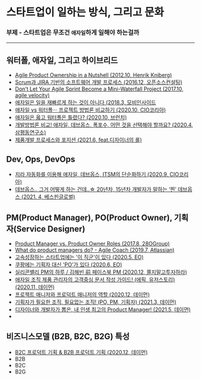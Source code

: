 # 스타트업이 일하는 방식, 그리고 문화

### 부제 - 스타트업은 무조건 `애자일`하게 일해야 하는걸까
------

## 워터폴, 애자일, 그리고 하이브리드

  - [Agile Product Ownership in a Nutshell (2012.10, Henrik Kniberg)](https://youtu.be/502ILHjX9EE)
  - [Scrum과 JIRA 기반의 소프트웨어 개발 프로세스 (2016.12, 오픈소스컨설팅)](https://youtu.be/YlZ-NtEIsP8)
  - [Don’t Let Your Agile Sprint Become a Mini-Waterfall Project (2017.10, agile velocity)](https://youtu.be/_q73fGghuWU)
  - [애자일은 일을 재빠르게 하는 것이 아니다 (2018.3, 모비인사이드](https://www.mobiinside.co.kr/2018/03/14/siliconvalley-agile/)
  - [애자일 vs 워터폴··· 프로젝트 방법론 비교하기 (2020.10, CIO코리아)](https://www.ciokorea.com/news/166830)
  - [애자일은 옳고 워터폴은 틀렸다? (2020.10, 브런치)](https://brunch.co.kr/@aykim13/42)
  - [개발방법론 비교! 애자일, 데브옵스, 폭포수, 어떤 것을 선택해야 할까요? (2020.4, 삼평동연구소)](https://youtu.be/7KadB1ZUeMk)
  - [제품개발 프로세스와 포지션 (2021.6, feat.디자이너의 롤)](https://mesign.tistory.com/18)

## Dev, Ops, DevOps

  - [지라 자동화를 이용해 애자일, 데브옵스, ITSM의 단순화하기 (2020.9, CIO코리아)](https://www.ciokorea.com/news/164470)
  - [데브옵스.. 그거 어떻게 하는 건데..☆ 20년차, 15년차 개발자가 말하는 ‘찐’ 데브옵스 (2021. 4, 베스핀글로벌)](https://youtu.be/cp-oc0dcU7A)


## PM(Product Manager), PO(Product Owner), 기획자(Service Designer)

  - [Product Manager vs. Product Owner Roles (2017.8, 28OGroup)](https://youtu.be/qLYzXPE0NWk)
  - [What do product managers do? - Agile Coach (2019.7, Atlassian)](https://youtu.be/yUOC-Y0f5ZQ)
  - [고속성장하는 스타트업에는 '이 직군'이 있다 (2020.5, EO)](https://youtu.be/OYne2pe0wWk)
  - [쿠팡에는 기획자 대신 'PO'가 있다 (2020.6, EO)](https://youtu.be/9O-2atd5ZFg)
  - [실리콘밸리 PM의 하루 / 김해빈 前 페이스북 PM (2020.12, 쫄지말고투자하라)](https://youtu.be/3dppBmTVRvA)
  - [애자일 조직 제품 관리자의 고객중심 문서 작성 가이드! (에픽, 유저스토리) (2020.11, 데이먼)](https://youtu.be/Z6tgjS3cMcA)
  - [프로젝트 매니저와 프로덕트 매니저의 역할 (2020.12, 데이먼)](https://youtu.be/pSwnHgh1NzI)
  - [기획자가 필요한 조직, 필요없는 조직! (PO, PM, 기획자) (2021.3, 데이먼)](https://youtu.be/30Ej_bF4Tu4)
  - [디자이너와 개발자가 뽑은, 내 인생 최고의 Product Manager! (2021.5, 데이먼)](https://youtu.be/U3JhQlTFxWw)
  - 

## 비즈니스모델 (B2B, B2C, B2G) 특성

  - [B2C 프로덕트 기획 & B2B 프로덕트 기획 (2020.12, 데이먼)](https://youtu.be/KTGHPAe26CI)
  - B2B
  - B2C
  - B2G
